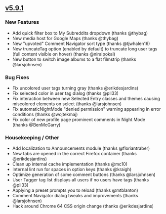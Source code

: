 ## [v5.9.1](https://github.com/honestbleeps/Reddit-Enhancement-Suite/releases/v5.9.1)

### New Features

- Add quick filter box to My Subreddits dropdown (thanks @thybag)
- New media host for Google Maps (thanks @thybag)
- New "upvoted" Comment Navigator sort type (thanks @tjwhalen16)
- New truncateTag option (enabled by default) to truncate long user tags (full content visible on hover) (thanks @niralpokal)
- New button to switch image albums to a flat filmstrip (thanks @larsjohnsen)

### Bug Fixes

- Fix uncolored user tags turning gray (thanks @erikdesjardins)
- Fix selected color in user tag dialog (thanks @pll33)
- Fix interaction between new Selected Entry classes and themes causing miscolored elements on select (thanks @larsjohnsen)
- Fix automaticNightMode "denied permission" warning appearing in error conditions (thanks @wojtekmaj)
- Fix color of new profile page prominent comments in Night Mode (thanks @BenMcGarry)

### Housekeeping / Other

- Add localization to Announcements module (thanks @floriantraber)
- New tabs are opened in the correct Firefox container (thanks @erikdesjardins)
- Clean up internal cache implementation (thanks @mc10)
- Internal lint run for spaces in option keys (thanks @kraigh)
- Optimize generation of some comment buttons (thanks @larsjohnsen)
- User Tagger tag list displays all users if no users have tags (thanks @pll33)
- Applying a preset prompts you to reload (thanks @mtblanton)
- Comment Navigator dialog tweaks and improvements (thanks @larsjohnsen)
- Hack around Chrome 64 CSS origin change (thanks @erikdesjardins)
